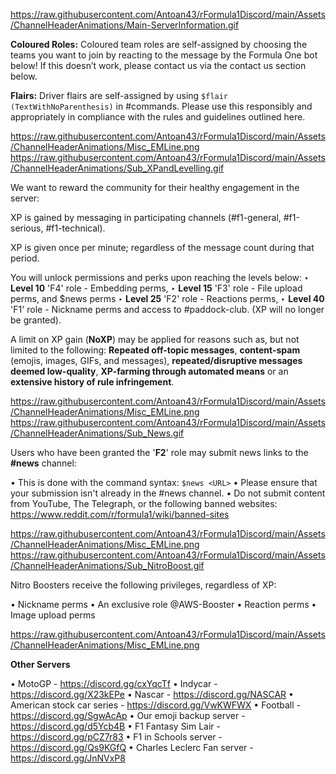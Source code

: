 
https://raw.githubusercontent.com/Antoan43/rFormula1Discord/main/Assets/ChannelHeaderAnimations/Main-ServerInformation.gif

**Coloured Roles:** Coloured team roles are self-assigned by choosing the teams you want to join by reacting to the message by the Formula One bot below! If this doesn’t work, please contact us via the contact us section below.

**Flairs:** Driver flairs are self-assigned by using `$flair (TextWithNoParenthesis)` in #commands. Please use this responsibly and appropriately in compliance with the rules and guidelines outlined here.


https://raw.githubusercontent.com/Antoan43/rFormula1Discord/main/Assets/ChannelHeaderAnimations/Misc_EMLine.png
https://raw.githubusercontent.com/Antoan43/rFormula1Discord/main/Assets/ChannelHeaderAnimations/Sub_XPandLevelling.gif



We want to reward the community for their healthy engagement in the server:

XP is gained by messaging in participating channels (#f1-general, #f1-serious, #f1-technical).

XP is given once per minute; regardless of the message count during that period.

You will unlock permissions and perks upon reaching the levels below:
‣ **Level 10**       'F4' role - Embedding perms,
‣ **Level 15**       'F3' role - File upload perms, and $news perms
‣ **Level 25**       'F2' role - Reactions perms,
‣ **Level 40**       'F1' role - Nickname perms and access to #paddock-club. (XP will no longer be granted).

A limit on XP gain (**NoXP**) may be applied for reasons such as, but not limited to the following: **Repeated off-topic messages**, **content-spam** (emojis, images, GIFs, and messages), **repeated/disruptive messages deemed low-quality**, **XP-farming through automated means** or an **extensive history of rule infringement**.



https://raw.githubusercontent.com/Antoan43/rFormula1Discord/main/Assets/ChannelHeaderAnimations/Misc_EMLine.png
https://raw.githubusercontent.com/Antoan43/rFormula1Discord/main/Assets/ChannelHeaderAnimations/Sub_News.gif



Users who have been granted the '**F2**' role may submit news links to the **#news** channel:

• This is done with the command syntax: `$news <URL>`
• Please ensure that your submission isn't already in the #news channel.
• Do not submit content from YouTube, The Telegraph, or the following banned websites: <https://www.reddit.com/r/formula1/wiki/banned-sites>  


https://raw.githubusercontent.com/Antoan43/rFormula1Discord/main/Assets/ChannelHeaderAnimations/Misc_EMLine.png
https://raw.githubusercontent.com/Antoan43/rFormula1Discord/main/Assets/ChannelHeaderAnimations/Sub_NitroBoost.gif



Nitro Boosters receive the following privileges, regardless of XP:

• Nickname perms
• An exclusive role @AWS-Booster
• Reaction perms
• Image upload perms



https://raw.githubusercontent.com/Antoan43/rFormula1Discord/main/Assets/ChannelHeaderAnimations/Misc_EMLine.png



**Other Servers**

• MotoGP - https://discord.gg/cxYqcTf
• Indycar - https://discord.gg/X23kEPe
• Nascar - https://discord.gg/NASCAR
• American stock car series - https://discord.gg/VwKWFWX
• Football - https://discord.gg/SgwAcAp
• Our emoji backup server - https://discord.gg/d5Ycb4B
• F1 Fantasy Sim Lair - https://discord.gg/pCZ7r83
• F1 in Schools server - https://discord.gg/Qs9KGfQ
• Charles Leclerc Fan server - https://discord.gg/JnNVxP8

